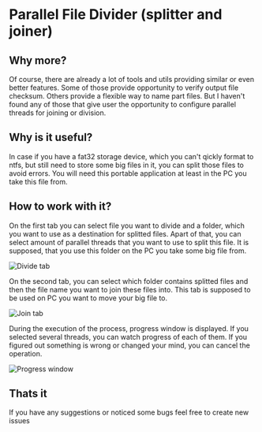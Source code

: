 # Parallel File Divider (splitter and joiner)


## Why more?
Of course, there are already a lot of tools and utils providing similar or even better features. Some of those provide opportunity to verify output file checksum. Others provide a flexible way to name part files. But I haven't found any of those that give user the opportunity to configure parallel threads for joining or division.

## Why is it useful?
In case if you have a fat32 storage device, which you can't qickly format to ntfs, but still need to store some big files in it, you can split those files to avoid errors. You will need this portable application at least in the PC you take this file from.

## How to work with it?
On the first tab you can select file you want to divide and a folder, which you want to use as a destination for splitted files. Apart of that, you can select amount of parallel threads that you want to use to split this file.
It is supposed, that you use this folder on the PC you take some big file from.

![Divide tab](https://sun9-71.userapi.com/impg/BtXrYtE19DgZwjASiBSU_KaPM-r4Y_2nXYXXrQ/QXQ_4ZfUGhg.jpg?size=771x684&quality=96&sign=52d53d2d954949aa0ffb20752d68ee0b&type=album)


On the second tab, you can select which folder contains splitted files and then the file name you want to join these files into.
This tab is supposed to be used on PC you want to move your big file to.

![Join tab](https://sun9-83.userapi.com/impg/CO-2m-H4a1XRpTYjl5D3YGyGCyFEnUqt7mOuxg/k7dNM4ow1PM.jpg?size=771x684&quality=96&sign=8f76b6a5830c71e66a5cd1eb4d2f0ea5&type=album)


During the execution of the process, progress window is displayed. If you selected several threads, you can watch progress of each of them. If you figured out something is wrong or changed your mind, you can cancel the operation.

![Progress window](https://sun9-47.userapi.com/impg/1sdi_ND4i_C-9AlSARcTTonrtwTvAvtdgCtKig/m4Zpkam_upM.jpg?size=786x550&quality=96&sign=9c605e99579cc3ed960f79f3b559e25a&type=album)


## Thats it
If you have any suggestions or noticed some bugs feel free to create new issues
